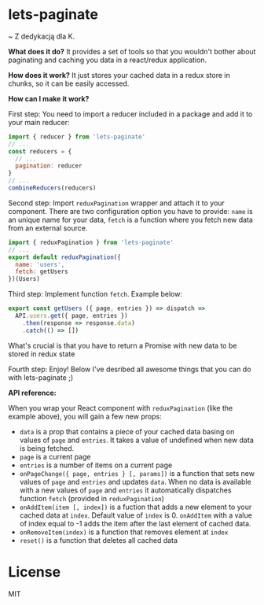# lets-paginate

~ Z dedykacją dla K.

**What does it do?**
It provides a set of tools so that you wouldn't bother about paginating and caching you data in a react/redux application.

**How does it work?**
It just stores your cached data in a redux store in chunks, so it can be easily accessed.

**How can I make it work?**

First step: You need to import a reducer included in a package and add it to your main reducer:

```js
import { reducer } from 'lets-paginate'
// ...
const reducers = {
  // ...
  pagination: reducer
}
// ...
combineReducers(reducers)
```

Second step: Import ```reduxPagination``` wrapper and attach it to your component. There are two configuration option you have to provide: ```name``` is an unique name for your data, ```fetch``` is a function where you fetch new data from an external source.

```js
import { reduxPagination } from 'lets-paginate'
// ...
export default reduxPagination({
  name: 'users',
  fetch: getUsers
})(Users)
```

Third step: Implement function ```fetch```. Example below:

```js
export const getUsers ({ page, entries }) => dispatch =>
  API.users.get({ page, entries })
    .then(response => response.data)
    .catch(() => [])
```

What's crucial is that you have to return a Promise with new data to be stored in redux state

Fourth step: Enjoy! Below I've desribed all awesome things that you can do with lets-paginate ;)

**API reference:**

When you wrap your React component with ```reduxPagination``` (like the example above), you will gain a few new props:
- ```data``` is a prop that contains a piece of your cached data basing on values of ```page``` and ```entries```. It takes a  value of undefined when new data is being fetched.
- ```page``` is a current page
- ```entries``` is a number of items on a current page
- ```onPageChange({ page, entries } [, params])``` is a function that sets new values of ```page``` and ```entries``` and updates ```data```. When no data is available with a new values of ```page``` and ```entries``` it automatically dispatches function ```fetch``` (provided in ```reduxPagination```)
- ```onAddItem(item [, index])``` is a fuction that adds a new element to your cached data at ```index```. Default value of ```index``` is 0. ```onAddItem``` with a value of index equal to -1 adds the item after the last element of cached data.
- ```onRemoveItem(index)``` is a function that removes element at ```index```
- ```reset()``` is a function that deletes all cached data

# License
MIT
